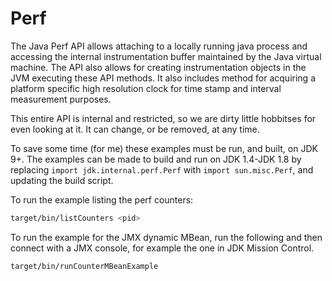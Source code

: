 # Perf

The Java Perf API allows attaching to a locally running java process and accessing the internal instrumentation buffer maintained by the Java virtual machine. The API also allows for creating instrumentation objects in the JVM executing these API methods.
It also includes method for acquiring a platform specific high resolution clock for time stamp and interval measurement purposes.

This entire API is internal and restricted, so we are dirty little hobbitses for even looking at it. It can change, or be removed, at any time.

To save some time (for me) these examples must be run, and built, on JDK 9+. The examples can be made to build and run on JDK 1.4-JDK 1.8 by replacing `import jdk.internal.perf.Perf` 
with `import sun.misc.Perf`, and updating the build script.

To run the example listing the perf counters:

```bash
target/bin/listCounters <pid>
```

To run the example for the JMX dynamic MBean, run the following and then connect with a JMX console, for example the one in JDK Mission Control.

```bash
target/bin/runCounterMBeanExample
```
